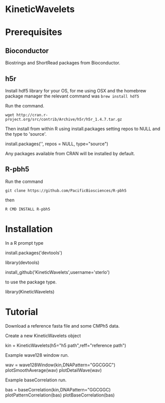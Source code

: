 KineticWavelets
===============

Prerequisites
==============

Bioconductor
------------

Biostrings and ShortRead packages from Bioconductor.

h5r
---

Install hdf5 library for your OS, for me using OSX and the homebrew package manager
the relevant command was `brew install hdf5` 

Run the command.

`wget http://cran.r-project.org/src/contrib/Archive/h5r/h5r_1.4.7.tar.gz`

Then install from within R using install.packages setting repos to NULL and
the type to 'source'.

install.packages('<path to h5r.tar.gz>', repos = NULL, type="source")

Any packages available from CRAN will be installed by default. 

R-pbh5
------

Run the command

`git clone https://github.com/PacificBiosciences/R-pbh5`

then

`R CMD INSTALL R-pbh5`


Installation
============

In a R prompt type

install.packages('devtools')

library(devtools)


install_github('KineticWavelets',username='sterlo')

to use the package type.

library(KineticWavelets)

Tutorial
========

Download a reference fasta file and some CMPh5 data. 

Create a new KineticWavelets object


kin = KineticWavelets(h5="h5 path",reff="reference path")

Example wave128 window run.

wav = wave128Window(kin,DNAPattern="GGCGGC")
plotSmoothAverage(wav)
plotDetailWave(wav)

Example baseCorrelation run.

bas = baseCorrelation(kin,DNAPattern="GGCGGC)
plotPatternCorrelation(bas)
plotBaseCorrelation(bas)


